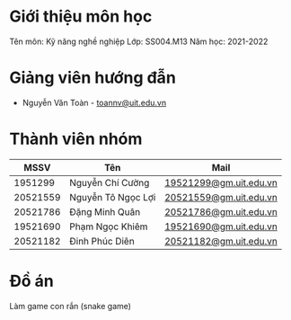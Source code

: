 # Giới thiệu môn học
Tên môn: Kỹ năng nghề nghiệp
Lớp: SS004.M13
Năm học: 2021-2022

# Giảng viên hướng đẫn

- Nguyễn Văn Toàn - toannv@uit.edu.vn

# Thành viên nhóm

| MSSV | Tên | Mail |
|-----|------|------|
|1951299|Nguyễn Chí Cường|19521299@gm.uit.edu.vn|
|20521559|Nguyễn Tô Ngọc Lợi|20521559@gm.uit.edu.vn|
|20521786|Đặng Minh Quân|20521786@gm.uit.edu.vn|
|19521690|Phạm Ngọc Khiêm|19521690@gm.uit.edu.vn|
|20521182|Đinh Phúc Diên|20521182@gm.uit.edu.vn|

# Đồ án
 Làm game con rắn (snake game)
